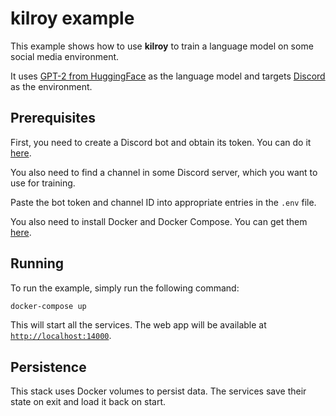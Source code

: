 # kilroy example

This example shows how to use **kilroy**
to train a language model on some social media environment.

It uses
[GPT-2 from HuggingFace](https://huggingface.co/gpt2) as the language model
and targets [Discord](https://discord.com) as the environment.

## Prerequisites

First, you need to create a Discord bot and obtain its token.
You can do it [here](https://discord.com/developers/applications).

You also need to find a channel in some Discord server,
which you want to use for training.

Paste the bot token and channel ID into appropriate entries in the `.env` file.

You also need to install Docker and Docker Compose.
You can get them [here](https://docs.docker.com/get-docker).

## Running

To run the example, simply run the following command:

```bash
docker-compose up
```

This will start all the services.
The web app will be available at
[`http://localhost:14000`](http://localhost:14000).

## Persistence

This stack uses Docker volumes to persist data.
The services save their state on exit and load it back on start.
